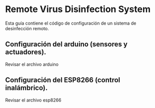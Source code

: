 # Remote Virus Disinfection System
Esta guía contiene el código de configuración de un sistema de desinfección remoto. 

## Configuración del arduino (sensores y actuadores).
Revisar el archivo arduino

## Configuración del ESP8266 (control inalámbrico).
Revisar el archivo esp8266
